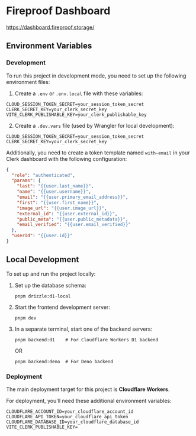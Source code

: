 # Fireproof Dashboard

https://dashboard.fireproof.storage/

## Environment Variables

### Development

To run this project in development mode, you need to set up the following environment files:

1. Create a `.env` or `.env.local` file with these variables:

```
CLOUD_SESSION_TOKEN_SECRET=your_session_token_secret
CLERK_SECRET_KEY=your_clerk_secret_key
VITE_CLERK_PUBLISHABLE_KEY=your_clerk_publishable_key
```

2. Create a `.dev.vars` file (used by Wrangler for local development):

```
CLOUD_SESSION_TOKEN_SECRET=your_session_token_secret
CLERK_SECRET_KEY=your_clerk_secret_key
```

Additionally, you need to create a token template named `with-email` in your Clerk dashboard with the following configuration:

```json
{
  "role": "authenticated",
  "params": {
    "last": "{{user.last_name}}",
    "name": "{{user.username}}",
    "email": "{{user.primary_email_address}}",
    "first": "{{user.first_name}}",
    "image_url": "{{user.image_url}}",
    "external_id": "{{user.external_id}}",
    "public_meta": "{{user.public_metadata}}",
    "email_verified": "{{user.email_verified}}"
  },
  "userId": "{{user.id}}"
}
```

## Local Development

To set up and run the project locally:

1. Set up the database schema:

   ```
   pnpm drizzle:d1-local
   ```

2. Start the frontend development server:

   ```
   pnpm dev
   ```

3. In a separate terminal, start one of the backend servers:
   ```
   pnpm backend:d1    # For Cloudflare Workers D1 backend
   ```
   OR
   ```
   pnpm backend:deno  # For Deno backend
   ```

### Deployment

The main deployment target for this project is **Cloudflare Workers**.

For deployment, you'll need these additional environment variables:

```
CLOUDFLARE_ACCOUNT_ID=your_cloudflare_account_id
CLOUDFLARE_API_TOKEN=your_cloudflare_api_token
CLOUDFLARE_DATABASE_ID=your_cloudflare_database_id
VITE_CLERK_PUBLISHABLE_KEY=
```
